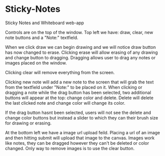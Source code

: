 # Sticky-Notes
Sticky Notes and Whiteboard web-app

Controls are on the top of the window.
Top left we have: draw, clear, new note buttons and a "Note:" textfield.

When we click draw we can begin drawing and we will notice draw button has now changed to erase. Clicking erase will allow erasing of any drawing and change button to dragging.
Dragging allows user to drag any notes or images placed on the window.

Clicking clear will remove everything from the screen.

Clicking new note will add a new note to the screen that will grab the text from the textfield under "Note:" to be placed on it.
When clicking or dragging a note while the drag button has been selected, two additional buttons will appear at the top: change color and delete.
Delete will delete the last clicked note and change color will change its color.

If the drag button hasnt been selected, users will not see the delete and change color buttons but instead a slider to which they can their brush size for drawing or erasing.

At the bottom left we have a image url upload feild. Placing a url of an image and then hitting submit will upload that image to the canvas.
Images work like notes, they can be dragged however they can't be deleted or color changed. Only way to remove images is to use the clear button.
